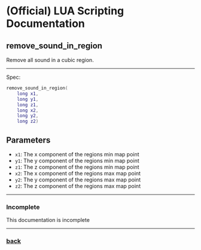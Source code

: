 
# (Official) LUA Scripting Documentation

## remove_sound_in_region

Remove all sound in a cubic region.

___

Spec:

```lua
remove_sound_in_region(
	long x1,
	long y1,
	long z1,
	long x2,
	long y2,
	long z2)
```

## Parameters

- `x1`: The x component of the regions min map point
- `y1`: The y component of the regions min map point
- `z1`: The z component of the regions min map point
- `x2`: The x component of the regions max map point
- `y2`: The y component of the regions max map point
- `z2`: The z component of the regions max map point

___

### Incomplete

This documentation is incomplete

___

### [back](../sound)
